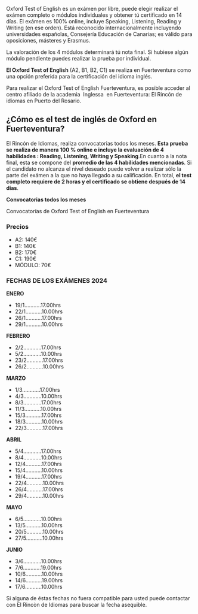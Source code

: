 Oxford Test of English es un exámen por libre, puede elegir realizar el exámen completo o módulos individuales y obtener tú certificado en 14 días. El exámen es 100% online, incluye Speaking, Listening, Reading y Writing (en ese orden). Está reconocido internacionalmente incluyendo universidades españolas, Consejería Educación de Canarias; es válido para oposiciones, másteres y Erasmus.

La valoración de los 4 módulos determinará tú nota final. Si hubiese algún módulo pendiente puedes realizar la prueba por individual.

**El Oxford Test of English** (A2, B1, B2, C1) se realiza en Fuerteventura como una opción preferida para la certificación del idioma inglés.

Para realizar el Oxford Test of English Fuerteventura, es posible acceder al centro afiliado de la academia  Inglessa  en Fuerteventura: El Rincón de idiomas en Puerto del Rosario.

## ¿Cómo es el test de inglés de Oxford en Fuerteventura?

El Rincón de Idiomas, realiza convocatorias todos los meses. **Esta prueba se realiza de manera 100 % online e incluye la evaluación de 4 habilidades : Reading, Listening, Writing y Speaking**.En cuanto a la nota final, esta se compone del **promedio de las 4 habilidades mencionadas**. Si el candidato no alcanza el nivel deseado puede volver a realizar sólo la parte del exámen a la que no haya llegado a su calificación. En total, **el test completo requiere de 2 horas y el certificado se obtiene después de 14 días**.

**Convocatorias todos los meses**

Convocatorías de Oxford Test of English en Fuerteventura

### Precios

- A2: 140€
- B1: 140€
- B2: 170€
- C1: 190€
- MÓDULO: 70€

### FECHAS DE LOS EXÁMENES 2024

**ENERO**

- 19/1...........17.00hrs
- 22/1...........10.00hrs
- 26/1...........17.00hrs
- 29/1...........10.00hrs

**FEBRERO**

- 2/2............17.00hrs
- 5/2............10.00hrs
- 23/2...........17.00hrs
- 26/2...........10.00hrs

**MARZO**

- 1/3............17.00hrs
- 4/3............10.00hrs
- 8/3............17.00hrs
- 11/3...........10.00hrs
- 15/3...........17.00hrs
- 18/3...........10.00hrs
- 22/3...........17.00hrs

**ABRIL**

- 5/4............17.00hrs
- 8/4............10.00hrs
- 12/4...........17.00hrs
- 15/4...........10.00hrs
- 19/4...........17.00hrs
- 22/4...........10.00hrs
- 26/4...........17.00hrs
- 29/4...........10.00hrs

**MAYO**

- 6/5............10.00hrs
- 13/5...........10.00hrs
- 20/5...........10.00hrs
- 27/5...........10.00hrs

**JUNIO**

- 3/6............10.00hrs
- 7/6............19.00hrs
- 10/6...........10.00hrs
- 14/6...........19.00hrs
- 17/6...........10.00hrs

Si alguna de éstas fechas no fuera compatible para usted puede contactar con El Rincòn de Idiomas para buscar la fecha asequible.

